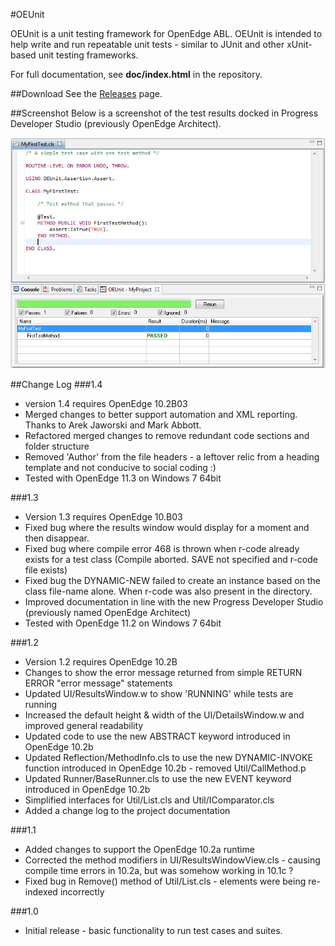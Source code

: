 #OEUnit

OEUnit is a unit testing framework for OpenEdge ABL. OEUnit is intended to help write and run repeatable unit tests - similar to JUnit and other xUnit-based unit testing frameworks.

For full documentation, see **doc/index.html** in the repository.

##Download
See the [Releases](https://github.com/CameronWills/OEUnit/releases) page.

##Screenshot
Below is a screenshot of the test results docked in Progress Developer Studio (previously OpenEdge Architect).

![Image](/doc/images/oea_example1.png?raw=true)

##Change Log
###1.4

- version 1.4 requires OpenEdge 10.2B03
- Merged changes to better support automation and XML reporting. Thanks to Arek Jaworski and Mark Abbott.
- Refactored merged changes to remove redundant code sections and folder structure
- Removed 'Author' from the file headers - a leftover relic from a heading template and not conducive to social coding :)
- Tested with OpenEdge 11.3 on Windows 7 64bit

###1.3

- Version 1.3 requires OpenEdge 10.B03
- Fixed bug where the results window would display for a moment and then disappear.
- Fixed bug where compile error 468 is thrown when r-code already exists for a test class (Compile aborted. SAVE not specified and r-code file exists)
- Fixed bug the DYNAMIC-NEW failed to create an instance based on the class file-name alone. When r-code was also present in the directory.
- Improved documentation in line with the new Progress Developer Studio (previously named OpenEdge Architect)
- Tested with OpenEdge 11.2 on Windows 7 64bit

###1.2

- Version 1.2 requires OpenEdge 10.2B
- Changes to show the error message returned from simple RETURN ERROR "error message" statements
- Updated UI/ResultsWindow.w to show 'RUNNING' while tests are running
- Increased the default height & width of the UI/DetailsWindow.w and improved general readability
- Updated code to use the new ABSTRACT keyword introduced in OpenEdge 10.2b
- Updated Reflection/MethodInfo.cls to use the new DYNAMIC-INVOKE function introduced in OpenEdge 10.2b - removed Util/CallMethod.p
- Updated Runner/BaseRunner.cls to use the new EVENT keyword introduced in OpenEdge 10.2b
- Simplified interfaces for Util/List.cls and Util/IComparator.cls
- Added a change log to the project documentation

###1.1
- Added changes to support the OpenEdge 10.2a runtime
- Corrected the method modifiers in UI/ResultsWindowView.cls - causing compile time errors in 10.2a, but was somehow working in 10.1c ?
- Fixed bug in Remove() method of Util/List.cls - elements were being re-indexed incorrectly

###1.0
- Initial release - basic functionality to run test cases and suites.
